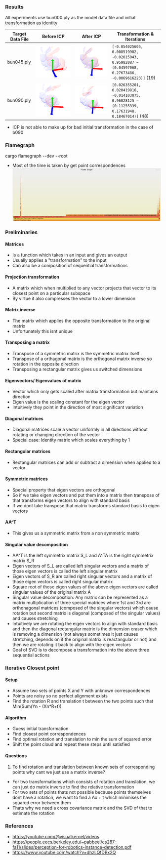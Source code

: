 ### Results
All experiments use bun000.ply as the model data file and initial transformation as identity

| Target Data File     | Before ICP       | After ICP        | Transformation & Iterations |
|---------------------|------------------------|------------------------|-------------------------------------|
| bun045.ply   | ![Before](media/b045_before.png) | ![After](media/b045_19_after.png)   | `[-0.054025605, 0.008519982,  -0.02015043, 0.95982087 − (0.04597068, 0.27673486, -0.0069616223)]` (19) |
| bun090.ply   | ![Before](media/bun090_before.png) | ![After](media/b090_48_after.png)   | `[0.026355201,  0.020419816,  -0.014103075, 0.96028125 − (0.11255339, 0.17631948, 0.18467014)]` (48) |

* ICP is not able to make up for bad initial transformation in the case of b090


### Flamegraph
cargo flamegraph --dev --root
* Most of the time is taken by get point correspondences
![Flamegraph](media/flamegraph.png)

### Preliminaries
#### Matrices
* Is a function which takes in an input and gives an output
* Usually applies a "transformation" to the input
* Can also be a composition of sequential transformations

#### Projection transformation
* A matrix which when multiplied to any vector projects that vector to its closest point on a particular subspace
* By virtue it also compresses the vector to a lower dimension

#### Matrix inverse
* The matrix which applies the opposite transformation to the original matrix
* Unfortunately this isnt unique

#### Transposing a matrix
* Transpose of a symmetric matrix is the symmetric matrix itself
* Transpose of a orthagonal matrix is the orthogonal matrix inverse so rotation in the opposite direction
* Transposing a rectangular matrix gives us switched dimensions

#### Eigenvectors/ Eigenvalues of matrix
* Vector which only gets scaled after matrix transformation but maintains direction
* Eigen value is the scaling constant for the eigen vector
* Intuitively they point in the direction of most significant variation

#### Diagonal matrices
* Diagonal matrices scale a vector uniformly in all directions without rotating or changing direction of the vector
* Special case: Identity matrix which scales everything by 1

#### Rectangular matrices
* Rectangular matrices can add or subtract a dimension when applied to a vector

#### Symmetric matrices
* Special property that eigen vectors are orthogonal
* So if we take eigen vectors and put them into a matrix then transpose of that transforms eigen vectors to align with standard basis
* If we dont take transpose that matrix transforms standard basis to eigen vectors

#### AA^T
* This gives us a symmetric matrix from a non symmetric matrix

#### Singular value decomposition
* AA^T is the left symmetrix matrix S_L and A^TA is the right symmetrix matrix S_R
* Eigen vectors of S_L are called left singular vectors and a matrix of those eigen vectors is called the left singular matrix
* Eigen vectors of S_R are called right singular vectors and a matrix of those eigen vectors is called right singular matrix
* Square root of those eigen values of the above eigen vectors are called singular values of the original matrix A
* Singular value decomposition: Any matrix can be represented as a matrix multiplication of three special matrices where 1st and 3rd are orthonagonal matrices (composed of the singular vectors) which cause rotation but second matrix is diagonal (composed of the singular values) and causes stretching
* Intuitively we are rotating the eigen vectors to align with standard basis and then the diagonal rectangular matrix is the dimension eraser which is removing a dimension (not always sometimes it just causes stretching, depends on if the original matrix is reactangular or not) and then we are rotating it back to align with the eigen vectors
* Goal of SVD is to decompose a transformation into the above three sequential actions

### Iterative Closest point
#### Setup
* Assume two sets of points X and Y with unknown correspondences
* Points are noisy so no perfect alignment exists
* Find the rotation R and translation t between the two points such that Min(Sum(Yn - (Xn*R+t))

#### Algorithm
* Guess initial transformation
* Find closest point correspondences
* Find optimal rotation and translation to min the sum of squared error
* Shift the point cloud and repeat these steps until satisfied

#### Questions
1. To find rotation and translation between known sets of corresponding points why cant we just use a matrix inverse?
* For two transformations which consists of rotation and translation, we can just do matrix inverse to find the relative transformation
* For two sets of points thats not possible because points themselves dont have a rotation, we want to find a Ax + t which minimises the squared error between them
* Thats why we need a cross covariance matrix and the SVD of that to estimate the rotation

### References
* https://youtube.com/@visualkernel/videos
* https://people.eecs.berkeley.edu/~pabbeel/cs287-fa11/slides/perception-for-robotics-instance-detection.pdf
* https://www.youtube.com/watch?v=dhzLQfDBx2Q
